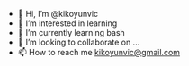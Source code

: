 - 👋 Hi, I’m @kikoyunvic
- 👀 I’m interested in learning
- 🌱 I’m currently learning bash
- 💞️ I’m looking to collaborate on ...
- 📫 How to reach me kikoyunvic@gmail.com

<!---
kikoyunvic/kikoyunvic is a ✨ special ✨ repository because its `README.md` (this file) appears on your GitHub profile.
You can click the Preview link to take a look at your changes.
--->
